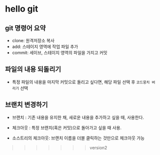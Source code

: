 # hello git

## git 명령어 요약
 

- clone: 원격저장소 복사
- add: 스테이지 영역에 작업 파일 추가
- commit: 세이브, 스테이지 영역의 파일을 가지고 커밋



## 파일의 내용 되돌리기

- 특정 파일의 내용을 마지막 커밋으로 돌리고 싶다면, 해당 파일 선택 후 `코드뭉치 버리기` 선택

## 브랜치 변경하기 

- 브랜치 : 기존 내용을 유지한 채, 새로운 내용을 추가하고 싶을 때, 사용한다.

- 체크아웃 : 특정 브랜치(혹은 커밋)으로 돌아가고 싶을 때 사용.
- 소스트리의 체크아웃: 브랜치 이름을 더블 클릭하는 것만으로 체크아웃 가능 
>>>>>>> version2
